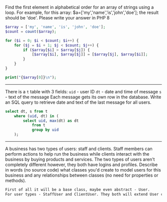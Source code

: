 Find the first element in alphabetical order for an array of strings using a loop.
For example, for this array: $a=['my','name','is','john','doe']; the result should be 'doe'.
Please write your answer in PHP 8

```php
$array = ['my', 'name', 'is', 'john', 'doe'];
$count = count($array);

for ($i = 0; $i < $count; $i++) {
    for ($j = $i + 1; $j < $count; $j++) {
        if ($array[$i] > $array[$j]) {
            [$array[$i], $array[$j]] = [$array[$j], $array[$i]];
        }
    }
}

print("{$array[0]}\n");
```

***

There is a `t` table with 3 fields:
`uid` - user ID
`dt` - date and time of message
`s` - text of the message
Each message gets its own row in the database.
Write an SQL query to retrieve date and text of the last message for all users.

```sql
select dt, s from t
	where (uid, dt) in (
		select uid, max(dt) as dt
			from t
			group by uid
	);
```

***

A business has two types of users: staff and clients.
Staff members can perform actions to help run the business while clients interact with the business by buying products and services.
The two types of users aren't completely different however, they both have logins and profiles.
Describe in words (no source code) what classes you'd create to model users for this business and any relationships between classes (no need for properties or methods).

```txt
First of all it will be a base class, maybe even abstract - User.
For user types - StaffUser and ClientUser. They both will extend User class.
```
